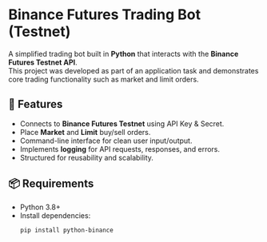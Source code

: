 # Binance Futures Trading Bot (Testnet)

A simplified trading bot built in **Python** that interacts with the **Binance Futures Testnet API**.  
This project was developed as part of an application task and demonstrates core trading functionality such as market and limit orders.



## 🚀 Features
- Connects to **Binance Futures Testnet** using API Key & Secret.
- Place **Market** and **Limit** buy/sell orders.
- Command-line interface for clean user input/output.
- Implements **logging** for API requests, responses, and errors.
- Structured for reusability and scalability.



## 📦 Requirements
- Python 3.8+
- Install dependencies:
  ```bash
  pip install python-binance
